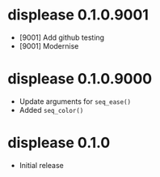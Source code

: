 
# displease 0.1.0.9001

* [9001] Add github testing
* [9001] Modernise

# displease 0.1.0.9000

* Update arguments for `seq_ease()`
* Added `seq_color()`

# displease 0.1.0

* Initial release
